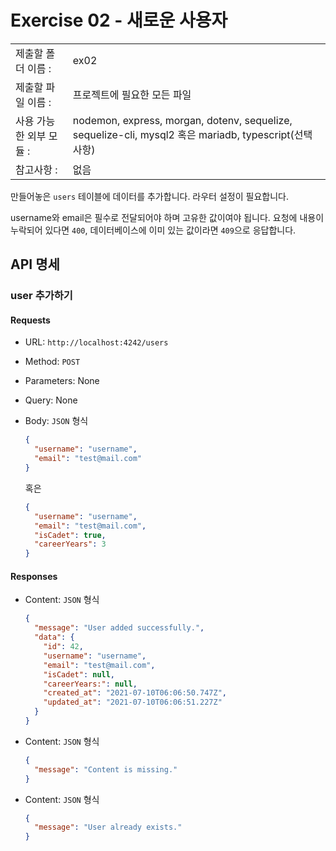 # Exercise 02 - 새로운 사용자

|                         |                                                                                                        |
| :---------------------- | ------------------------------------------------------------------------------------------------------ |
| 제출할 폴더 이름 :      | ex02                                                                                                   |
| 제출할 파일 이름 :      | 프로젝트에 필요한 모든 파일                                                                            |
| 사용 가능한 외부 모듈 : | nodemon, express, morgan, dotenv, sequelize, sequelize-cli, mysql2 혹은 mariadb, typescript(선택 사항) |
| 참고사항 :              | 없음                                                                                                   |

만들어놓은 `users` 테이블에 데이터를 추가합니다. 라우터 설정이 필요합니다.

username와 email은 필수로 전달되어야 하며 고유한 값이여야 됩니다. 요청에 내용이 누락되어 있다면 `400`, 데이터베이스에 이미 있는 값이라면 `409`으로 응답합니다.

## API 명세

### user 추가하기

#### Requests

- URL: `http://localhost:4242/users`
- Method: `POST`
- Parameters: None
- Query: None
- Body: `JSON` 형식

  ```json
  {
    "username": "username",
    "email": "test@mail.com"
  }
  ```

  혹은

  ```json
  {
    "username": "username",
    "email": "test@mail.com",
    "isCadet": true,
    "careerYears": 3
  }
  ```

#### Responses

- Content: `JSON` 형식

  ```json
  {
    "message": "User added successfully.",
    "data": {
      "id": 42,
      "username": "username",
      "email": "test@mail.com",
      "isCadet": null,
      "careerYears:": null,
      "created_at": "2021-07-10T06:06:50.747Z",
      "updated_at": "2021-07-10T06:06:51.227Z"
    }
  }
  ```

- Content: `JSON` 형식

  ```json
  {
    "message": "Content is missing."
  }
  ```

- Content: `JSON` 형식

  ```json
  {
    "message": "User already exists."
  }
  ```
